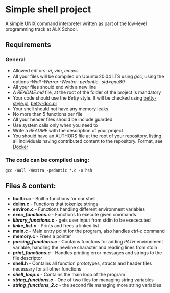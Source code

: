 # Simple shell project
A simple UNIX command interpreter written as part of the low-level programming track at ALX School.
## Requirements
### General
- Allowed editors: *vi*, *vim*, *emacs*
- All your files will be compiled on Ubuntu 20.04 LTS using *gcc*, using the options *-Wall -Werror -Wextra -pedantic -std=gnu89*
- All your files should end with a new line
- A *README.md* file, at the root of the folder of the project is mandatory
- Your code should use the *Betty* style. It will be checked using [betty-style.pl](https://github.com/holbertonschool/Betty/blob/master/betty-style.pl), [betty-doc.pl](https://github.com/holbertonschool/Betty/blob/master/betty-doc.pl)
- Your shell should not have any memory leaks
- No more than 5 functions per file
- All your header files should be include guarded
- Use system calls only when you need to 
- Write a *README* with the description of your project
- You should have an AUTHORS file at the root of your repository, listing all individuals having contributed content to the repository. Format, see [Docker](https://intranet.alxswe.com/rltoken/UL8J3kgl7HBK_Z9iBL3JFg)
### The code can be compiled using:
`gcc -Wall -Wextra -pedantic *.c -o hsh`
## Files & content:
- **builtin.c** - Builtin functions for our shell
- **delim.c** - Functions that tokenize strings
- **environ.c** - Functions handling different environment variables
- ***exec_functions.c*** - Functions to execute given commands
- ***library_functions.c*** - gets user input from stdin to be exececuted
- ***linke_list.c*** - Prints and frees a linked list
- **main.c** - Main entry point for the program, also handles *ctrl-c* command
- **memory.c** - Frees a pointer
- ***parsing_functions.c*** - Contains functons for adding _PATH_ environment variable, handling the newline character and reading lines from stdin
- ***print_functions.c*** - Handles printing error messages and strings to the file descriptor
- **shell.h** - Contains all function prototypes, structs and header files necessary for all other functions
- ***shell_loop.c*** - Contains the main loop of the program
- ***string_functions.c*** - One of two files for managing string variables
- ***string_functions_2.c*** - the second file managing more string variables
